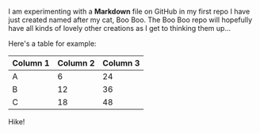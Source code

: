 I am experimenting with a **Markdown** file on GitHub in my first repo I have just created named after my cat, Boo Boo.  The Boo Boo repo will hopefully have all kinds of lovely other creations as I get to thinking them up...

Here's a table for example:

Column 1|Column 2|Column 3
---|---|---
A|6|24
B|12|36
C|18|48

Hike!
